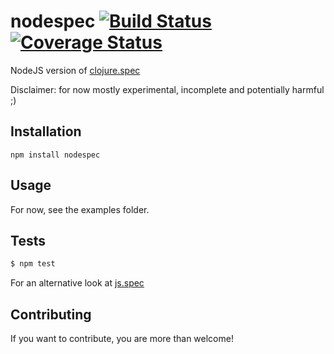 nodespec [![Build Status](https://travis-ci.org/mrijk/nodespec.svg)](https://travis-ci.org/mrijk/nodespec)
[![Coverage Status](https://coveralls.io/repos/github/mrijk/nodespec/badge.svg?branch=master)](https://coveralls.io/github/mrijk/nodespec?branch=master)
======

NodeJS version of [clojure.spec](http://clojure.org/about/spec)

Disclaimer: for now mostly experimental, incomplete and potentially harmful ;)

## Installation

`npm install nodespec`

## Usage

For now, see the examples folder.

## Tests

```bash
$ npm test
```

For an alternative look at [js.spec](http://js-spec.online)

## Contributing

If you want to contribute, you are more than welcome!
